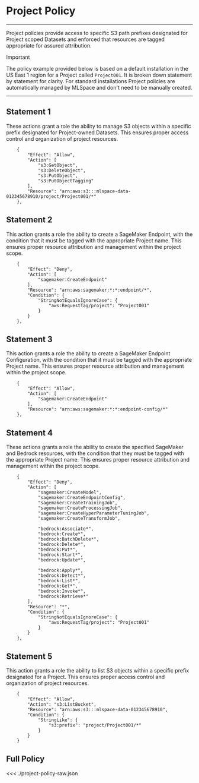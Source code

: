 # Project Policy

---

Project policies provide access to specific S3 path prefixes designated for Project scoped Datasets and enforced that resources are tagged appropriate for assured attribution.

> [!IMPORTANT]
> The policy example provided below is based on a default installation in the US East 1 region for a Project called `Project001`. It is broken down statement by statement for clarity. For standard installations Project policies are automatically managed by MLSpace and don't need to be manually created.

---

## Statement 1

These actions grant a role the ability to manage S3 objects within a specific prefix designated for Project-owned Datasets. This ensures proper access control and organization of project resources.

```json:line-numbers
    {
        "Effect": "Allow",
        "Action": [
            "s3:GetObject",
            "s3:DeleteObject",
            "s3:PutObject",
            "s3:PutObjectTagging"
        ],
        "Resource": "arn:aws:s3:::mlspace-data-012345678910/project/Project001/*"
    },
```

## Statement 2

This action grants a role the ability to create a SageMaker Endpoint, with the condition that it must be tagged with the appropriate Project name. This ensures proper resource attribution and management within the project scope.

```json:line-numbers
    {
        "Effect": "Deny",
        "Action": [
            "sagemaker:CreateEndpoint"
        ],
        "Resource": "arn:aws:sagemaker:*:*:endpoint/*",
        "Condition": {
            "StringNotEqualsIgnoreCase": {
                "aws:RequestTag/project": "Project001"
            }
        }
    },
```

## Statement 3

This action grants a role the ability to create a SageMaker Endpoint Configuration, with the condition that it must be tagged with the appropriate Project name. This ensures proper resource attribution and management within the project scope.

```json:line-numbers
    {
        "Effect": "Allow",
        "Action": [
            "sagemaker:CreateEndpoint"
        ],
        "Resource": "arn:aws:sagemaker:*:*:endpoint-config/*"
    },
```

## Statement 4

These actions grants a role the ability to create the specified SageMaker and Bedrock resources, with the condition that they must be tagged with the appropriate Project name. This ensures proper resource attribution and management within the project scope.

```json:line-numbers
    {
        "Effect": "Deny",
        "Action": [
            "sagemaker:CreateModel",
            "sagemaker:CreateEndpointConfig",
            "sagemaker:CreateTrainingJob",
            "sagemaker:CreateProcessingJob",
            "sagemaker:CreateHyperParameterTuningJob",
            "sagemaker:CreateTransformJob",

            "bedrock:Associate*",
            "bedrock:Create*",
            "bedrock:BatchDelete*",
            "bedrock:Delete*",
            "bedrock:Put*",
            "bedrock:Start*",
            "bedrock:Update*",  

            "bedrock:Apply*",
            "bedrock:Detect*",
            "bedrock:List*",
            "bedrock:Get*",
            "bedrock:Invoke*",
            "bedrock:Retrieve*"
        ],
        "Resource": "*",
        "Condition": {
            "StringNotEqualsIgnoreCase": {
                "aws:RequestTag/project": "Project001"
            }
        }
    },
```

## Statement 5

This action grants a role the ability to list S3 objects within a specific prefix designated for a Project. This ensures proper access control and organization of project resources.

```json:line-numbers
    {
        "Effect": "Allow",
        "Action": "s3:ListBucket",
        "Resource": "arn:aws:s3:::mlspace-data-012345678910",
        "Condition": {
            "StringLike": {
                "s3:prefix": "project/Project001/*"
            }
        }
    }
```

## Full Policy

<<< ./project-policy-raw.json
